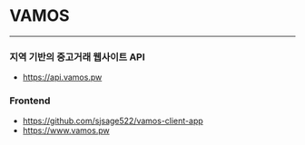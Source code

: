 # VAMOS

***
### 지역 기반의 중고거래 웹사이트 API <br/>
- https://api.vamos.pw

### Frontend
- https://github.com/sjsage522/vamos-client-app
- https://www.vamos.pw
